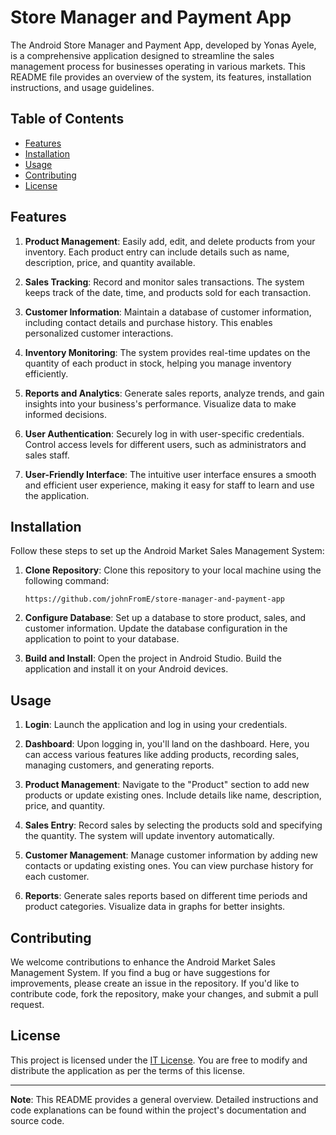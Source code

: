 # Store Manager and Payment App

The Android Store Manager and Payment App, developed by Yonas Ayele, is a comprehensive application designed to streamline the sales management process for businesses operating in various markets. This README file provides an overview of the system, its features, installation instructions, and usage guidelines.

## Table of Contents
- [Features](#features)
- [Installation](#installation)
- [Usage](#usage)
- [Contributing](#contributing)
- [License](#license)

## Features

1. **Product Management**: Easily add, edit, and delete products from your inventory. Each product entry can include details such as name, description, price, and quantity available.

2. **Sales Tracking**: Record and monitor sales transactions. The system keeps track of the date, time, and products sold for each transaction.

3. **Customer Information**: Maintain a database of customer information, including contact details and purchase history. This enables personalized customer interactions.

4. **Inventory Monitoring**: The system provides real-time updates on the quantity of each product in stock, helping you manage inventory efficiently.

5. **Reports and Analytics**: Generate sales reports, analyze trends, and gain insights into your business's performance. Visualize data to make informed decisions.

6. **User Authentication**: Securely log in with user-specific credentials. Control access levels for different users, such as administrators and sales staff.

7. **User-Friendly Interface**: The intuitive user interface ensures a smooth and efficient user experience, making it easy for staff to learn and use the application.

## Installation

Follow these steps to set up the Android Market Sales Management System:

1. **Clone Repository**: Clone this repository to your local machine using the following command:
   ```
   https://github.com/johnFromE/store-manager-and-payment-app
   ```

2. **Configure Database**: Set up a database to store product, sales, and customer information. Update the database configuration in the application to point to your database.

3. **Build and Install**: Open the project in Android Studio. Build the application and install it on your Android devices.

## Usage

1. **Login**: Launch the application and log in using your credentials.

2. **Dashboard**: Upon logging in, you'll land on the dashboard. Here, you can access various features like adding products, recording sales, managing customers, and generating reports.

3. **Product Management**: Navigate to the "Product" section to add new products or update existing ones. Include details like name, description, price, and quantity.

4. **Sales Entry**: Record sales by selecting the products sold and specifying the quantity. The system will update inventory automatically.

5. **Customer Management**: Manage customer information by adding new contacts or updating existing ones. You can view purchase history for each customer.

6. **Reports**: Generate sales reports based on different time periods and product categories. Visualize data in graphs for better insights.

## Contributing

We welcome contributions to enhance the Android Market Sales Management System. If you find a bug or have suggestions for improvements, please create an issue in the repository. If you'd like to contribute code, fork the repository, make your changes, and submit a pull request.

## License

This project is licensed under the [IT License](LICENSE). You are free to modify and distribute the application as per the terms of this license.

---

**Note**: This README provides a general overview. Detailed instructions and code explanations can be found within the project's documentation and source code.
